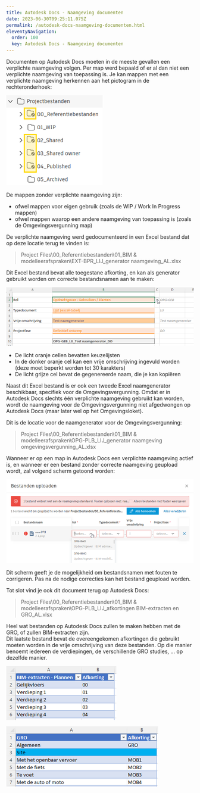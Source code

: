 ```yaml
---
title: Autodesk Docs - Naamgeving documenten
date: 2023-06-30T09:25:11.075Z
permalink: /autodesk-docs-naamgeving-documenten.html
eleventyNavigation:
  order: 100
  key: Autodesk Docs - Naamgeving documenten
---
```

Documenten op Autodesk Docs moeten in de meeste gevallen een verplichte naamgeving volgen.  Per map werd bepaald of er al dan niet een verplichte naamgeving van toepassing is.  Je kan mappen met een verplichte naamgeving herkennen aan het pictogram in de rechteronderhoek:

![](/content/images/pictogram-verplichte-naamgeving.png)

De mappen zonder verplichte naamgeving zijn:

* ofwel mappen voor eigen gebruik (zoals de WIP / Work In Progress mappen)
* ofwel mappen waarop een andere naamgeving van toepassing is (zoals de Omgevingsvergunning map)

De verplichte naamgeving werd gedocumenteerd in een Excel bestand dat op deze locatie terug te vinden is:

> Project Files\00_Referentiebestanden\01_BIM & modelleerafspraken\EXT-BPR_LIJ_generator naamgeving_AL.xlsx

Dit Excel bestand bevat alle toegestane afkorting, en kan als generator gebruikt worden om correcte bestandsnamen aan te maken:

![](/content/images/naamgeving-excel.png)

* De licht oranje cellen bevatten keuzelijsten
* In de donker oranje cel kan een vrije omschrijving ingevuld worden (deze moet beperkt worden tot 30 karakters)
* De licht grijze cel bevat de gegenereerde naam, die je kan kopiëren

Naast dit Excel bestand is er ook een tweede Excel naamgenerator beschikbaar, specifiek voor de Omgevingsvergunning.  Omdat er in Autodesk Docs slechts één verplichte naamgeving gebruikt kan worden, wordt de naamgeving voor de Omgevingsvergunning niet afgedwongen op Autodesk Docs (maar later wel op het Omgevingsloket).

Dit is de locatie voor de naamgenerator voor de Omgevingsvergunning:

> Project Files\00_Referentiebestanden\01_BIM & modelleerafspraken\OPG-PLB_LIJ_generator naamgeving omgevingsvergunning_AL.xlsx

Wanneer er op een map in Autodesk Docs een verplichte naamgeving actief is, en wanneer er een bestand zonder correcte naamgeving geupload wordt, zal volgend scherm getoond worden:

![](/content/images/naamgeving-fouten.png)

Dit scherm geeft je de mogelijkheid om bestandsnamen met fouten te corrigeren.  Pas na de nodige correcties kan het bestand geupload worden.

Tot slot vind je ook dit document terug op Autodesk Docs:

> Project Files\00_Referentiebestanden\01_BIM & modelleerafspraken\OPG-PLB_LIJ_afkortingen BIM-extracten en GRO_AL.xlsx

Heel wat bestanden op Autodesk Docs zullen te maken hebben met de GRO, of zullen BIM-extracten zijn.\
Dit laatste bestand bevat de overeengekomen afkortingen die gebruikt moeten worden in de vrije omschrijving van deze bestanden.  Op die manier benoemt iedereen de verdiepingen, de verschillende GRO studies, ... op dezelfde manier.

![](/content/images/afkortingen-bim-extracten.png)

![](/content/images/afkortingen-gro.png)